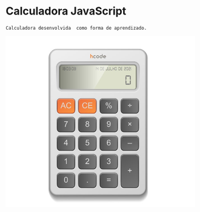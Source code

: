 # Calculadora JavaScript


    Calculadora desenvolvida  como forma de aprendizado.

<img src="./Img/Calculator_dev.jpg" width="500" title="Calc">

